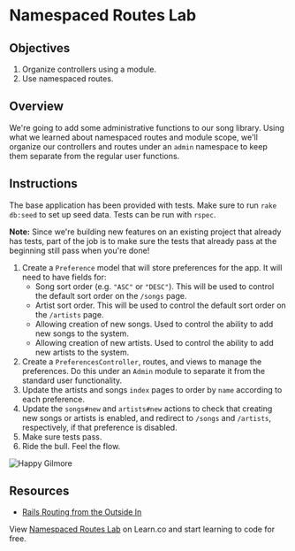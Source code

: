 # Namespaced Routes Lab

## Objectives

1. Organize controllers using a module.
2. Use namespaced routes.

## Overview

We're going to add some administrative functions to our song library.
Using what we learned about namespaced routes and module scope, we'll
organize our controllers and routes under an `admin` namespace to keep
them separate from the regular user functions.

## Instructions

The base application has been provided with tests. Make sure to run
`rake db:seed` to set up seed data. Tests can be run with `rspec`.

**Note:** Since we're building new features on an existing project that
already has tests, part of the job is to make sure the tests that
already pass at the beginning still pass when you're done!

1. Create a `Preference` model that will store preferences for the app. It will need
   to have fields for:
   * Song sort order (e.g. `"ASC"` or `"DESC"`). This will be used to control the default sort order on the `/songs` page.
   * Artist sort order. This will be used to control the default sort order on the `/artists` page.
   * Allowing creation of new songs. Used to control the ability to add new songs to the system.
   * Allowing creation of new artists. Used to control the ability to add new artists to the system.
2. Create a `PreferencesController`, routes, and views to manage the preferences. Do this under an `Admin` module to separate it from the standard user functionality.
3. Update the artists and songs `index` pages to order by `name` according to each preference.
4. Update the `songs#new` and `artists#new` actions to check that creating new songs or artists is enabled, and redirect to `/songs` and `/artists`, respectively, if that preference is disabled.
5. Make sure tests pass.
6. Ride the bull. Feel the flow.

![Happy Gilmore](http://i.giphy.com/h2Q9ZYee54UOk.gif)

## Resources 
* [Rails Routing from the Outside In](http://guides.rubyonrails.org/routing.html#controller-namespaces-and-routing)

<p data-visibility='hidden'>View <a href='https://learn.co/lessons/namespaced-routes-lab' title='Namespaced Routes Lab'>Namespaced Routes Lab</a> on Learn.co and start learning to code for free.</p>

